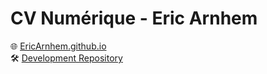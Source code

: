 # CV Numérique - Eric Arnhem
🌐 [EricArnhem.github.io](https://ericarnhem.github.io)  
🛠️ [Development Repository](https://github.com/EricArnhem/CV_Numerique_Vue3)
